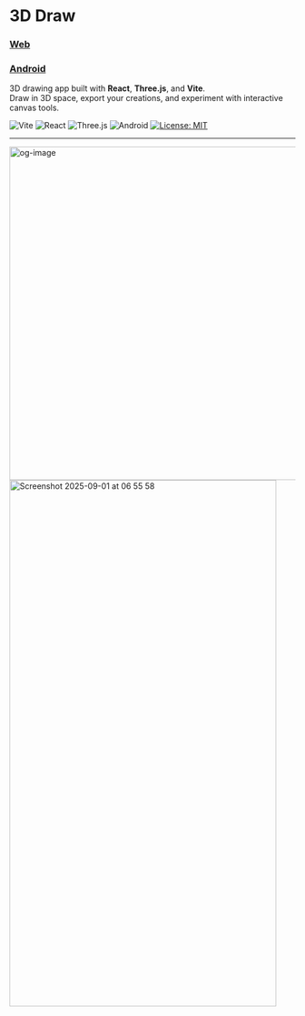 # 3D Draw
### <a href="https://3d-draw.vercel.app">Web</a>
### <a href="https://3d-draw.vercel.app/Draw.apk">Android</a>

3D drawing app built with **React**, **Three.js**, and **Vite**.  
Draw in 3D space, export your creations, and experiment with interactive canvas tools.

![Vite](https://img.shields.io/badge/Vite-646CFF?logo=vite&logoColor=fff)
![React](https://img.shields.io/badge/React-61DAFB?logo=react&logoColor=000)
![Three.js](https://img.shields.io/badge/Three.js-black?logo=three.js&logoColor=white)
![Android](https://img.shields.io/badge/Android-3DDC84?logo=android&logoColor=fff)
[![License: MIT](https://img.shields.io/badge/License-MIT-yellow.svg)](./LICENSE)


---

<img width="941" height="586" alt="og-image" src="https://github.com/user-attachments/assets/6e299397-e585-4487-9b98-73d2826a1879" />

<img width="470" height="925" alt="Screenshot 2025-09-01 at 06 55 58" src="https://github.com/user-attachments/assets/b93a4501-54c1-4544-9c6d-d35312deb27c" />
